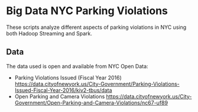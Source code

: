# Big Data NYC Parking Violations

These scripts analyze different aspects of parking violations in NYC using both Hadoop Streaming and Spark.

## Data 

The data used is open and available from NYC Open Data:
* Parking Violations Issued (Fiscal Year 2016) https://data.cityofnewyork.us/City-Government/Parking-Violations-Issued-Fiscal-Year-2016/kiv2-tbus/data
* Open Parking and Camera Violations https://data.cityofnewyork.us/City-Government/Open-Parking-and-Camera-Violations/nc67-uf89
